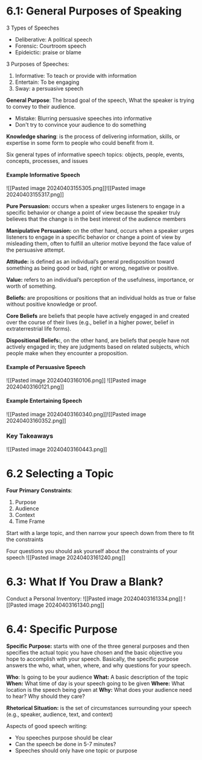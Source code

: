 # 6.1: General Purposes of Speaking

3 Types of Speeches
* Deliberative: A political speech
* Forensic: Courtroom speech
* Epideictic: praise or blame

3 Purposes of Speeches:
1. Informative: To teach or provide with information
2. Entertain: To be engaging
3. Sway: a persuasive speech

**General Purpose**: The broad goal of the speech, What the speaker is trying to convey to their audience.
* Mistake: Blurring persuasive speeches into informative
* Don't try to convince your audience to do something

**Knowledge sharing**: is the process of delivering information, skills, or expertise in some form to people who could benefit from it.

Six general types of informative speech topics: objects, people, events, concepts, processes, and issues

#### Example Informative Speech
![[Pasted image 20240403155305.png]]![[Pasted image 20240403155317.png]]

**Pure Persuasion:** occurs when a speaker urges listeners to engage in a specific behavior or change a point of view because the speaker truly believes that the change is in the best interest of the  audience members

**Manipulative Persuasion:** on the other hand, occurs when a speaker urges listeners to engage in a specific behavior or change a point of view by misleading them, often to fulfill an ulterior motive beyond the face value of the persuasive attempt.

**Attitude:** is defined as an individual’s general predisposition toward something as being good or bad, right or wrong, negative or positive.

**Value:** refers to an individual’s perception of the usefulness, importance, or worth of something.

**Beliefs:** are propositions or positions that an individual holds as true or false without positive knowledge or proof.

**Core Beliefs** are beliefs that people have actively engaged in and created over the course of their lives (e.g., belief in a higher power, belief in extraterrestrial life forms). 

**Dispositional Beliefs:**, on the other hand, are beliefs that people have not actively engaged in; they are judgments based on related subjects, which people make when they encounter a proposition.

#### Example of Persuasive Speech
![[Pasted image 20240403160106.png]]
![[Pasted image 20240403160121.png]]

#### Example Entertaining Speech
![[Pasted image 20240403160340.png]]![[Pasted image 20240403160352.png]]

### Key Takeaways
![[Pasted image 20240403160443.png]]

# 6.2 Selecting a Topic

**Four Primary Constraints**:
1. Purpose
2. Audience
3. Context
4. Time Frame

Start with a large topic, and then narrow your speech down from there to fit the constraints

Four questions you should ask yourself about the constraints of your speech
![[Pasted image 20240403161240.png]]

# 6.3: What If You Draw a Blank?

Conduct a Personal Inventory:
![[Pasted image 20240403161334.png]]
![[Pasted image 20240403161340.png]]

# 6.4: Specific Purpose


**Specific Purpose:** starts with one of the three general purposes and then specifies the actual topic you have chosen and the basic objective you hope to accomplish with your speech. Basically, the specific purpose answers the who, what, when, where, and why questions for your speech.

**Who**: Is going to be your audience
**What:** A basic description of the topic
**When:** What time of day is your speech going to be given
**Where:** What location is the speech being given at
**Why:** What does your audience need to hear? Why should they care?

**Rhetorical Situation:** is the set of circumstances surrounding your speech (e.g., speaker, audience, text, and context)

Aspects of good speech writing:
* You speeches purpose should be clear 
* Can the speech be done in 5-7 minutes? 
* Speeches should only have one topic or purpose